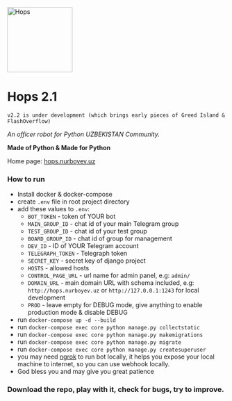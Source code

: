 <img src="https://telegra.ph/file/1fd7625b0cb6cbbe23be4.jpg" alt="Hops" title="Hops" width="150" height="150" />

# Hops 2.1
    v2.2 is under development (which brings early pieces of Greed Island & FlashOverflow)

*An officer robot for Python UZBEKISTAN Community.*

**Made of Python & Made for Python**

Home page: [hops.nurboyev.uz](https://hops.nurboyev.uz)

### How to run

- Install docker & docker-compose
- create `.env` file in root project directory
- add these values to `.env`:
  - `BOT_TOKEN` - token of YOUR bot
  - `MAIN_GROUP_ID` - chat id of your main Telegram group
  - `TEST_GROUP_ID` - chat id of your test group
  - `BOARD_GROUP_ID` - chat id of group for management
  - `DEV_ID` - ID of YOUR Telegram account
  - `TELEGRAPH_TOKEN` - Telegraph token
  - `SECRET_KEY` - secret key of django project
  - `HOSTS` - allowed hosts
  - `CONTROL_PAGE_URL` - url name for admin panel, e.g: `admin/`
  - `DOMAIN_URL` - main domain URL with schema included, e.g: `http://hops.nurboyev.uz` or `http://127.0.0.1:1243` for local development
  - `PROD` - leave empty for DEBUG mode, give anything to enable production mode & disable DEBUG
- run `docker-compose up -d --build`
- run `docker-compose exec core python manage.py collectstatic`
- run `docker-compose exec core python manage.py makemigrations`
- run `docker-compose exec core python manage.py migrate`
- run `docker-compose exec core python manage.py createsuperuser`
- you may need <a href="https://ngrok.com">ngrok</a> to run bot locally, it helps you expose your local machine to internet, so you can use webhook locally.
- God bless you and may give you great patience

### Download the repo, play with it, check for bugs, try to improve.